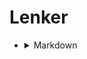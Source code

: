 # Lenker

* <details>
  <summary>Markdown</summary>
  
  * [A collapsable section containing markdown](https://gist.github.com/pierrejoubert73/902cc94d79424356a8d20be2b382e1ab)
</details>
